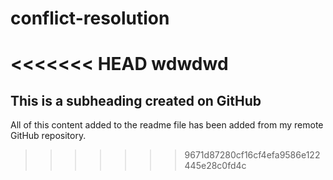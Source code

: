 # conflict-resolution

<<<<<<< HEAD
wdwdwd
=======
## This is a subheading created on GitHub

All of this content added to the readme file has been added from my remote GitHub repository.
>>>>>>> 9671d87280cf16cf4efa9586e122445e28c0fd4c

